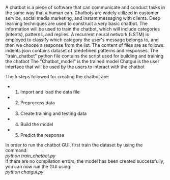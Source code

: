 A chatbot is a piece of software that can communicate and conduct tasks in the same way that a human can. Chatbots are widely utilized in customer service, social media marketing, and instant messaging with clients.
Deep learning techniques are used to construct a very basic chatbot. The information will be used to train the chatbot, which will include categories (intents), patterns, and replies. A recurrent neural network (LSTM) is employed to classify which category the user's message belongs to, and then we choose a response from the list.
The content of files are as follows:
indents.json contains dataset of predefined patterns and responses.
The "train_chatbot" python file contains the script used for building and training the chatbot
The "Chatbot_model" is the trained model
Chatgui is the user interface that will be used by the users to interact with the chatbot

The 5 steps followed for creating the chatbot are:
* 1. Import and load the data file
* 2. Preprocess data
* 3. Create training and testing data
* 4. Build the model
* 5. Predict the response

In order to run the chatbot GUI, first train the dataset by using the command: <br />
  *python train_chatbot.py* <br />
If there are no compilation errors, the model has been created successfully, you can now run the GUI using: <br />
  *python chatgui.py*
